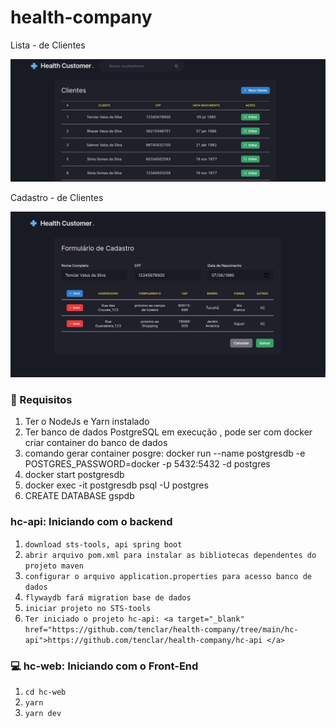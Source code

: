 # health-company
Lista -  de Clientes

![Alt text](.github/listas.png?raw=true "Title")

Cadastro -  de Clientes

![Alt text](.github/cadasto.png?raw=true "Title")

### 🔽 Requisitos
1. Ter o NodeJs e Yarn instalado
2. Ter banco de dados PostgreSQL em execução , pode ser com docker criar container do banco de dados
3. comando gerar container posgre: docker run --name postgresdb -e POSTGRES_PASSWORD=docker -p 5432:5432 -d postgres
4. docker start postgresdb
5. docker exec -it postgresdb psql -U postgres
6. CREATE DATABASE gspdb

###  hc-api: Iniciando com o backend
1. ``download sts-tools, api spring boot``
2. ``abrir arquivo pom.xml para instalar as bibliotecas dependentes do projeto maven  ``
3. ``configurar o arquivo application.properties para acesso banco de dados ``
4. ``flywaydb fará migration base de dados``
5. ``iniciar projeto no STS-tools``
6. ``Ter iniciado o projeto hc-api: <a target="_blank" href="https://github.com/tenclar/health-company/tree/main/hc-api">https://github.com/tenclar/health-company/hc-api </a>``

### 💻 hc-web: Iniciando com o Front-End
1. ``cd hc-web``
2. ``yarn``
3. ``yarn dev``

